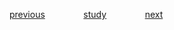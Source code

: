
<a href="https://github.com/raphaelkaique1/study/blob/main/5-desenvolvimento_web/5.3-backend/consumo_e_criacao_de_apis.md">previous</a>⠀⠀⠀⠀⠀⠀<a href="https://github.com/raphaelkaique1/study#backend">study</a>⠀⠀⠀⠀⠀⠀<a href="https://github.com/raphaelkaique1/study/blob/main/5-desenvolvimento_web/5.3-backend/configuracao_de_redes_avancadas.md">next</a>
